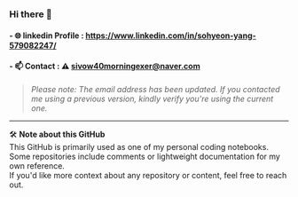 ### Hi there 👋
#### - 🌐 linkedin Profile : https://www.linkedin.com/in/sohyeon-yang-579082247/
#### - 📫 Contact : ⚠️ sivow40morningexer@naver.com
  > *Please note: The email address has been updated. If you contacted me using a previous version, kindly verify you're using the current one.*
---

🛠️ **Note about this GitHub**  
This GitHub is primarily used as one of my personal coding notebooks.  
Some repositories include comments or lightweight documentation for my own reference.  
If you'd like more context about any repository or content, feel free to reach out.


<!--
**journeythrunrun/journeythrunrun** is a ✨ _special_ ✨ repository because its `README.md` (this file) appears on your GitHub profile.

Here are some ideas to get you started:

- 🔭 I’m currently working on ...
- 🌱 I’m currently learning ...
- 👯 I’m looking to collaborate on ...
- 🤔 I’m looking for help with ...
- 💬 Ask me about ...
- 📫 How to reach me: ...
- 😄 Pronouns: ...
- ⚡ Fun fact: ...
-->

